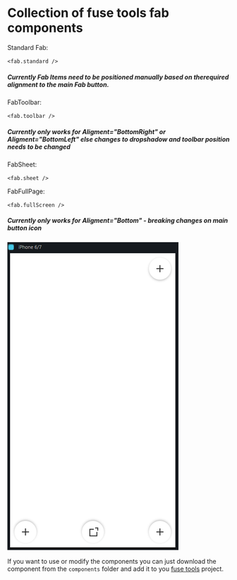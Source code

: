 #  Collection of fuse tools fab components

Standard Fab: 
```
<fab.standard />
```
##### Currently Fab Items need to be positioned manually based on therequired alignment to the main Fab button.

FabToolbar: 
```
<fab.toolbar />
```

##### Currently only works for Aligment="BottomRight" or Aligment="BottomLeft" else changes to dropshadow and toolbar position needs to be changed</small>

FabSheet: 
```
<fab.sheet />
```
FabFullPage: 
```
<fab.fullScreen />
```
##### Currently only works for Aligment="Bottom" - breaking changes on main button icon

![Screenshot](preview.gif)

If you want to use or modify the components you can just download the component from the `components` folder and add it to you [fuse tools](https://www.fusetools.com/) project.
